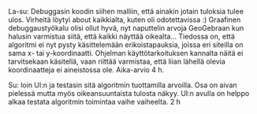 La-su: Debuggasin koodin siihen malliin, että ainakin jotain tuloksia tulee ulos. Virheitä löytyi about kaikkialta, kuten oli odotettavissa :) Graafinen debuggaustyökalu olisi ollut hyvä, nyt naputtelin arvoja GeoGebraan kun halusin varmistua siitä, että kaikki näyttää oikealta... Tiedossa on, että algoritmi ei nyt pysty käsittelemään erikoistapauksia, joissa eri siteilla on sama x- tai y-koordinaatti. Ohjelman käyttötarkoituksen kannalta näitä ei tarvitsekaan käsitellä, vaan riittää varmistaa, että liian lähellä olevia koordinaatteja ei aineistossa ole. Aika-arvio 4 h.

Su: loin UI:n ja testasin sitä algoritmin tuottamilla arvoilla. Osa on aivan pielessä mutta myös oikeansuuntaista tulosta näkyy. UI:n avulla on helppo alkaa testata algoritmin toimintaa vaihe vaiheelta. 2 h